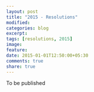 ```yaml
---
layout: post
title: "2015 - Resolutions"
modified:
categories: blog
excerpt:
tags: [resolutions, 2015]
image:
feature:
date: 2015-01-01T12:50:00+05:30
comments: true
share: true
---
```


To be published
